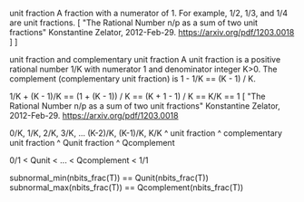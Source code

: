 unit fraction
    A fraction with a numerator of 1. For example, 1/2, 1/3, and 1/4 are unit fractions.
    [ "The Rational Number n/p  as a sum of two unit fractions"
      Konstantine Zelator, 2012-Feb-29. https://arxiv.org/pdf/1203.0018
    ]      ]

unit fraction and complementary unit fraction
    A unit fraction is a positive rational number 1/K with numerator 1 and denominator integer K>0.
    The complement (complementary unit fraction) is 1 - 1/K == (K - 1) / K.

1/K + (K - 1)/K == (1 + (K - 1)) / K == (K + 1 - 1) / K == K/K == 1
    [ "The Rational Number n/p  as a sum of two unit fractions"
      Konstantine Zelator, 2012-Feb-29. https://arxiv.org/pdf/1203.0018

0/K, 1/K, 2/K, 3/K, ... (K-2)/K, (K-1)/K, K/K
     ^ unit fraction              ^ complementary unit fraction
     ^ Qunit fraction             ^ Qcomplement

0/1 < Qunit < ... <  Qcomplement  < 1/1

subnormal_min(nbits_frac(T)) == Qunit(nbits_frac(T))
subnormal_max(nbits_frac(T)) == Qcomplement(nbits_frac(T))
